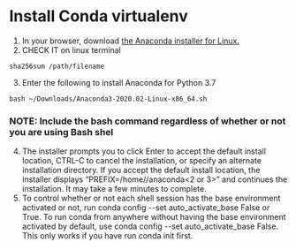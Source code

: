 # Install Conda virtualenv 
1. In your browser, download [the Anaconda installer for Linux.](https://www.anaconda.com/products/individual#linux)
2. CHECK IT on linux terminal
```
sha256sum /path/filename
```
3. Enter the following to install Anaconda for Python 3.7
```
bash ~/Downloads/Anaconda3-2020.02-Linux-x86_64.sh
```
### NOTE: Include the bash command regardless of whether or not you are using Bash shel
4. The installer prompts you to click Enter to accept the default install location, CTRL-C to cancel the installation, or specify an alternate installation directory. If you accept the default install location, the installer displays “PREFIX=/home/<user>/anaconda<2 or 3>” and continues the installation. It may take a few minutes to complete.
5. To control whether or not each shell session has the base environment activated or not, run conda config --set auto_activate_base False or True. To run conda from anywhere without having the base environment activated by default, use conda config --set auto_activate_base False. This only works if you have run conda init first.
